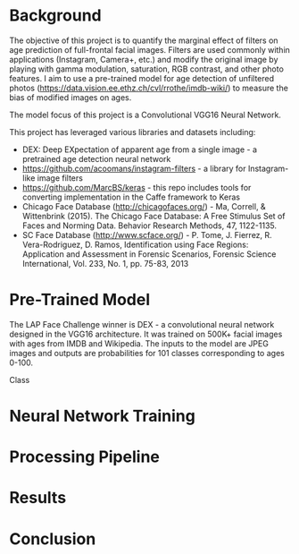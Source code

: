 # Background
The objective of this project is to quantify the marginal effect of filters on age prediction of full-frontal facial images. Filters are used commonly within applications (Instagram, Camera+, etc.) and modify the original image by playing with gamma modulation, saturation, RGB contrast, and other photo features. I aim to use a pre-trained model for age detection of unfiltered photos (https://data.vision.ee.ethz.ch/cvl/rrothe/imdb-wiki/) to measure the bias of modified images on ages.

The model focus of this project is a Convolutional VGG16 Neural Network.

This project has leveraged various libraries and datasets including: 
- DEX: Deep EXpectation of apparent age from a single image - a pretrained age detection neural network
- https://github.com/acoomans/instagram-filters - a library for Instagram-like image filters
- https://github.com/MarcBS/keras - this repo includes tools for converting implementation in the Caffe framework to Keras
- Chicago Face Database (http://chicagofaces.org/) - Ma, Correll, & Wittenbrink (2015). The Chicago Face Database: A Free Stimulus Set of Faces and Norming Data. Behavior Research Methods, 47, 1122-1135.
- SC Face Database (http://www.scface.org/) - P. Tome, J. Fierrez, R. Vera-Rodriguez, D. Ramos, Identification using Face Regions:
Application and Assessment in Forensic Scenarios, Forensic Science International, Vol. 233, No. 1, pp. 75-83, 2013

# Pre-Trained Model
The LAP Face Challenge winner is DEX - a convolutional neural network designed in the VGG16 architecture. It was trained on 500K+ facial images with ages from IMDB and Wikipedia. The inputs to the model are JPEG images and outputs are probabilities for 101 classes corresponding to ages 0-100. 

Class

# Neural Network Training

# Processing Pipeline

# Results

# Conclusion
